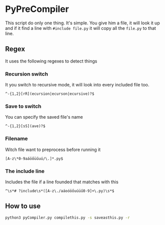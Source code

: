 # PyPreCompiler

This script do only one thing. It's simple. You give him a file, 
it will look it up and if it find a line with `#include file.py`
it will copy all the `file.py` to that line.

## Regex

It uses the following regexes to detect things

### Recursion switch

It you switch to recursive mode, it will look into every included file too.

```regex
^-{1,2}[rR](ecursion|ecurson|ecursive)?$
```

### Save to switch

You can specify the saved file's name

```regex
^-{1,2}[sS](ave)?$
```

### Filename

Witch file want to preprocess before running it

```regex
[A-z\*0-9aáöőüűuú/\.]*.py$
```

### The include line

Includes the file if a line founded that matches with this

```regex
^\s*# ?include\s*([A-z\./aáoóöőuúüű0-9]+\.py)\s*$
```

## How to use

```bash
python3 pyCompiler.py compilethis.py -s saveasthis.py -r

```